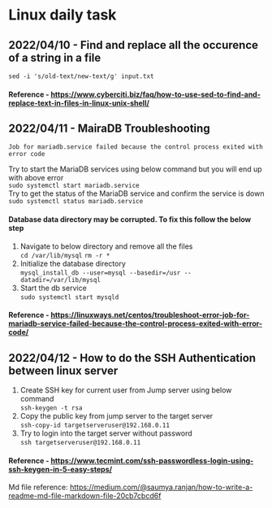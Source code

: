 # Linux daily task

## 2022/04/10 -  Find and replace all the occurence of a string in a file

```sed -i 's/old-text/new-text/g' input.txt```

#### Reference - https://www.cyberciti.biz/faq/how-to-use-sed-to-find-and-replace-text-in-files-in-linux-unix-shell/

## 2022/04/11 -  MairaDB Troubleshooting

```Job for mariadb.service failed because the control process exited with error code```

  Try to start the MariaDB services using below command but you will end up with above error \
    ```sudo systemctl start mariadb.service``` \
  Try to get the status of the MariaDB service and confirm the service is down \
    ```sudo systemctl status mariadb.service```
  
  #### Database data directory may be corrupted. To fix this follow the below step
  1. Navigate to below directory and remove all the files \
      ```cd /var/lib/mysql```
       ```rm -r *```
  2. Initialize the database directory \
     ```mysql_install_db --user=mysql --basedir=/usr --datadir=/var/lib/mysql```
  3. Start the db service \
      ```sudo systemctl start mysqld```
    
#### Reference - https://linuxways.net/centos/troubleshoot-error-job-for-mariadb-service-failed-because-the-control-process-exited-with-error-code/

## 2022/04/12 - How to do the SSH Authentication between linux server

  1. Create SSH key for current user from Jump server using below command \
    ```ssh-keygen -t rsa```
  2. Copy the public key from jump server to the target server \
    ```ssh-copy-id targetserveruser@192.168.0.11```
  3. Try to login into the target server without password \
    ```ssh targetserveruser@192.168.0.11```
    
#### Reference - https://www.tecmint.com/ssh-passwordless-login-using-ssh-keygen-in-5-easy-steps/


Md file reference: https://medium.com/@saumya.ranjan/how-to-write-a-readme-md-file-markdown-file-20cb7cbcd6f
